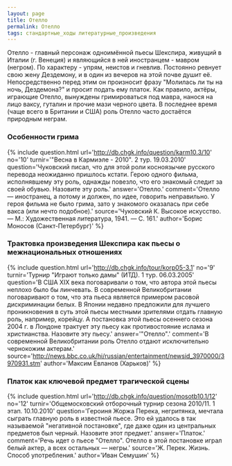 ```yaml
---
layout: page
title: Отелло
permalink: Отелло
tags: стандартные_ходы литературные_произведения
---
```

Отелло - главный персонаж одноимённой пьесы Шекспира, живущий в Италии (г. Венеция) и являющийся в ней иностранцем - мавром (негром). По характеру - упрям, неистов и гневлив. Постоянно ревнует свою жену Дездемону, и в один из вечеров на этой почве душит её. Непосредственно перед этим он произносит фразу "Молилась ли ты на ночь, Дездемона?" и просит подать ему платок. Как правило, актёры, играющие Отелло, вынуждены гримироваться под мавра, нанося на лицо ваксу, гуталин и прочие мази черного цвета. В последнее время (чаще всего в Британии и США) роль Отелло часто достаётся природным неграм.

### Особенности грима 
{% include question.html
url='http://db.chgk.info/question/karm10.3/10'
no='10'
turnir='"Весна в Кармиэле - 2010". 2 тур. 19.03.2010'
question='Чуковский писал, что для этой роли косноязычие русского перевода неожиданно пришлось кстати. Герою одного фильма, исполнявшему эту роль, однажды повезло, что его знакомый следит за своей обувью. Назовите эту роль.'
answer='Отелло.'
comment='Отелло — иностранец, а потому и должен, по идее, говорить неправильно. У героя фильма не было грима, зато у знакомого оказалась при себе вакса (или нечто подобное).'
source='Чуковский К. Высокое искусство. — М.: Художественная литература, 1941. — С. 161.'
author='Борис Моносов (Санкт-Петербург)'
 %}

### Трактовка произведения Шекспира как пьесы о межнациональных отношениях 
{% include question.html
url='http://db.chgk.info/tour/korp05-3.1'
no='9'
turnir='Турнир "Играют только дамы" (ИТД). 1 тур. 06.03.2005'
question='В США XIX века поговаривали о том, что автора этой пьесы неплохо было бы линчевать. В современной Великобритании поговаривают о том, что эта пьеса является примером расовой дискриминации белых. В Японии недавно предложили для лучшего проникновения в суть этой пьесы местными зрителями отдать главную роль, например, корейцу. А постановка этой пьесы осеннего сезона 2004 г. в Лондоне трактует эту пьесу как противостояние ислама и христианства. Назовите эту пьесу.'
answer='"Отелло".'
comment='В современной Великобритании роль Отелло отдают исключительно чернокожим актерам.'
source='http://news.bbc.co.uk/hi/russian/entertainment/newsid_3970000/3970931.stm'
author='Максим Евланов (Харьков)'
 %}

### Платок как ключевой предмет трагической сцены 
{% include question.html
url='http://db.chgk.info/question/mosotb10.1/12'
no='12'
turnir='Общемосковский отборочный турнир сезона 2010/11. 1 этап. 10.10.2010'
question='Героиня Жоржа Перека, негритянка, мечтала сыграть главную роль в известной пьесе. Это ей удалось в так называемой "негативной постановке", где даже один из центральных предметов был черный. Назовите этот предмет.'
answer='Платок.'
comment='Речь идет о пьесе "Отелло". Отелло в этой постановке играл белый актер, а всех остальных — негры.'
source='Ж. Перек. Жизнь. Способ употребления.'
author='Иван Семушин'
 %}

 